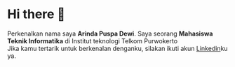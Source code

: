 # Hi there 👋

Perkenalkan nama saya **Arinda Puspa Dewi**.
Saya seorang **Mahasiswa Teknik Informatika** di Institut teknologi Telkom Purwokerto  
Jika kamu tertarik untuk berkenalan denganku, silakan ikuti akun [Linkedin](https://www.linkedin.com/in/arndapspa)ku ya.



